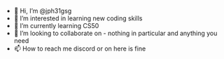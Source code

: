 - 👋 Hi, I’m @jph31gsg
- 👀 I’m interested in learning new coding skills
- 🌱 I’m currently learning CS50
- 💞️ I’m looking to collaborate on - nothing in particular and anything you need
- 📫 How to reach me discord or on here is fine

<!---
jph31gsg/jph31gsg is a ✨ special ✨ repository because its `README.md` (this file) appears on your GitHub profile.
You can click the Preview link to take a look at your changes.
--->
